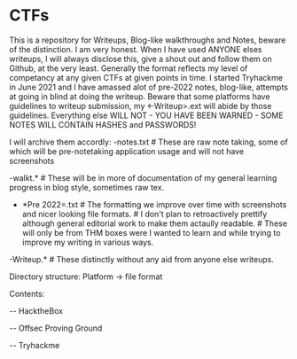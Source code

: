 # CTFs
This is a repository for Writeups, Blog-like walkthroughs and Notes, beware of the distinction. 
I am very honest. When I have used ANYONE elses writeups, I will always disclose this, give a shout out and follow them on Github, at the very least. Generally the format reflects my level of competancy at any given CTFs at given points in time. I started Tryhackme in June 2021 and I have amassed alot of pre-2022 notes, blog-like, attempts at going in blind at doing the writeup. Beware that some platforms have guidelines to writeup submission, my <CTF><-Writeup>.ext will abide by those guidelines. Everything else WILL NOT - YOU HAVE BEEN WARNED - SOME NOTES WILL CONTAIN HASHES and PASSWORDS! 

I will archive them accordly:
<CTF-NAME>-notes.txt    # These are raw note taking, some of which will be pre-notetaking application usage and will not have screenshots
  
<CTF-NAME>-walkt.*      # These will be in more of documentation of my general learning progress in blog style, sometimes raw tex.
- *Pre 2022=.txt        # The formatting we improve over time with screenshots and nicer looking file formats.
                        # I don't plan to retroactively prettify although general editorial work to make them actaully readable.
                        # These will only be from THM boxes were I wanted to learn and while trying to improve my writing in various ways.
  
<CTF-NAME>-Writeup.*    # These distinctly without any aid from anyone else writeups.

Directory structure:
Platform -> file format

  
Contents:

-- HacktheBox
  
-- Offsec Proving Ground
  
-- Tryhackme 
